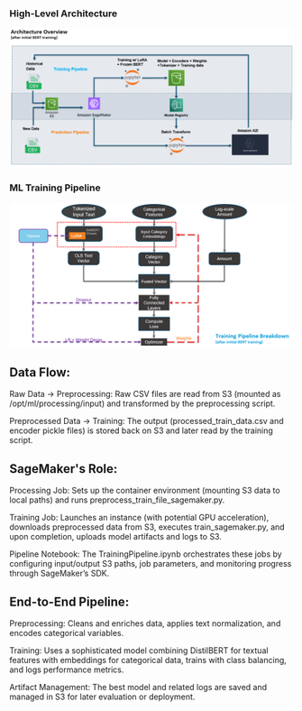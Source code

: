 ### High-Level Architecture
![High-Level ML Pipeline](hlmlpl.PNG)

### ML Training Pipeline
![ML Training Pipeline](mltpl.PNG)

## Data Flow:

Raw Data → Preprocessing: Raw CSV files are read from S3 (mounted as /opt/ml/processing/input) and transformed by the preprocessing script.

Preprocessed Data → Training: The output (processed_train_data.csv and encoder pickle files) is stored back on S3 and later read by the training script.

## SageMaker's Role:

Processing Job: Sets up the container environment (mounting S3 data to local paths) and runs preprocess_train_file_sagemaker.py.

Training Job: Launches an instance (with potential GPU acceleration), downloads preprocessed data from S3, executes train_sagemaker.py, and upon completion, uploads model artifacts and logs to S3.

Pipeline Notebook: The TrainingPipeline.ipynb orchestrates these jobs by configuring input/output S3 paths, job parameters, and monitoring progress through SageMaker’s SDK.

## End-to-End Pipeline:

Preprocessing: Cleans and enriches data, applies text normalization, and encodes categorical variables.

Training: Uses a sophisticated model combining DistilBERT for textual features with embeddings for categorical data, trains with class balancing, and logs performance metrics.

Artifact Management: The best model and related logs are saved and managed in S3 for later evaluation or deployment.
